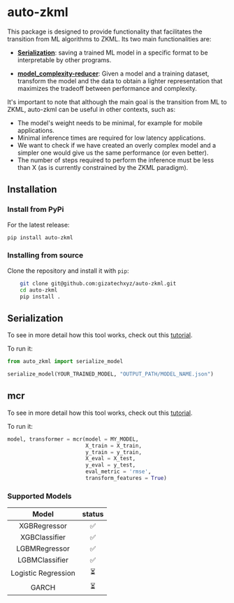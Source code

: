 # auto-zkml

This package is designed to provide functionality that facilitates the transition from ML algorithms to ZKML. Its two main functionalities are:

- [**Serialization**](#-Serialization): saving a trained ML model in a specific format to be interpretable by other programs.

- [**model_complexity-reducer**](#-model_complexity-reducer): Given a model and a training dataset, transform the model and the data to obtain a lighter representation that maximizes the tradeoff between performance and complexity.

It's important to note that although the main goal is the transition from ML to ZKML, auto-zkml can be useful in other contexts, such as:

- The model's weight needs to be minimal, for example for mobile applications.
- Minimal inference times are required for low latency applications.
- We want to check if we have created an overly complex model and a simpler one would give us the same performance (or even better).
- The number of steps required to perform the inference must be less than X (as is currently constrained by the ZKML paradigm).

## Installation

### Install from PyPi

For the latest release:

```bash
pip install auto-zkml
```

### Installing from source

Clone the repository and install it with `pip`:


```bash
    git clone git@github.com:gizatechxyz/auto-zkml.git
    cd auto-zkml
    pip install .
```

## Serialization

To see in more detail how this tool works, check out this [tutorial](tutorials/serialize_my_model.ipynb).

To run it:

```python
from auto_zkml import serialize_model

serialize_model(YOUR_TRAINED_MODEL, "OUTPUT_PATH/MODEL_NAME.json")
```

## mcr

To see in more detail how this tool works, check out this [tutorial](tutorials/reduce_model_complexity.ipynb).

To run it:

```python
model, transformer = mcr(model = MY_MODEL,
                         X_train = X_train,
                         y_train = y_train, 
                         X_eval = X_test, 
                         y_eval = y_test, 
                         eval_metric = 'rmse', 
                         transform_features = True)
```


### Supported Models

|        Model        | status |
| :-----------------: | :---:  |
|    XGBRegressor     |   ✅   |
|    XGBClassifier    |   ✅   |
|    LGBMRegressor    |   ✅   |
|    LGBMClassifier   |   ✅   |
| Logistic Regression |   ⏳   |
|        GARCH        |   ⏳   |